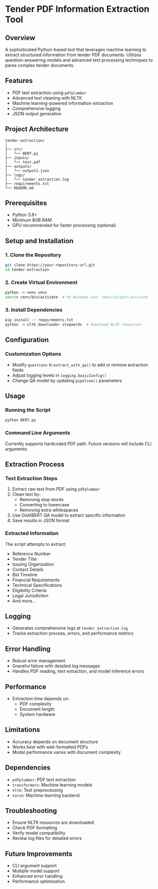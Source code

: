 # Tender PDF Information Extraction Tool

## Overview
A sophisticated Python-based tool that leverages machine learning to extract structured information from tender PDF documents. Utilizes question-answering models and advanced text processing techniques to parse complex tender documents.

## Features
- PDF text extraction using `pdfplumber`
- Advanced text cleaning with NLTK
- Machine learning-powered information extraction
- Comprehensive logging
- JSON output generation

## Project Architecture
```
tender-extraction/
│
├── src/
│   └── BERT.py
├── inputs/
│   └── test.pdf
├── outputs/
│   └── output2.json
├── logs/
│   └── tender_extraction.log
├── requirements.txt
└── README.md
```

## Prerequisites
- Python 3.8+
- Minimum 8GB RAM
- GPU recommended for faster processing (optional)

## Setup and Installation

### 1. Clone the Repository
```bash
git clone https://your-repository-url.git
cd tender-extraction
```

### 2. Create Virtual Environment
```bash
python -m venv venv
source venv/bin/activate  # On Windows use: venv\Scripts\activate
```

### 3. Install Dependencies
```bash
pip install -r requirements.txt
python -m nltk.downloader stopwords  # Download NLTK resources
```

## Configuration

### Customization Options
- Modify `questions` in `extract_with_qa()` to add or remove extraction fields
- Adjust logging levels in `logging.basicConfig()`
- Change QA model by updating `pipeline()` parameters

## Usage

### Running the Script
```bash
python BERT.py
```

### Command Line Arguments
Currently supports hardcoded PDF path. Future versions will include CLI arguments.

## Extraction Process

### Text Extraction Steps
1. Extract raw text from PDF using `pdfplumber`
2. Clean text by:
   - Removing stop words
   - Converting to lowercase
   - Removing extra whitespaces
3. Use DistilBERT QA model to extract specific information
4. Save results in JSON format

### Extracted Information
The script attempts to extract:
- Reference Number
- Tender Title
- Issuing Organization
- Contact Details
- Bid Timeline
- Financial Requirements
- Technical Specifications
- Eligibility Criteria
- Legal Jurisdiction
- And more...

## Logging
- Generates comprehensive logs at `tender_extraction.log`
- Tracks extraction process, errors, and performance metrics

## Error Handling
- Robust error management
- Graceful failure with detailed log messages
- Handles PDF reading, text extraction, and model inference errors

## Performance
- Extraction time depends on:
  - PDF complexity
  - Document length
  - System hardware

## Limitations
- Accuracy depends on document structure
- Works best with well-formatted PDFs
- Model performance varies with document complexity

## Dependencies
- `pdfplumber`: PDF text extraction
- `transformers`: Machine learning models
- `nltk`: Text preprocessing
- `torch`: Machine learning backend

## Troubleshooting
- Ensure NLTK resources are downloaded
- Check PDF formatting
- Verify model compatibility
- Review log files for detailed errors

## Future Improvements
- CLI argument support
- Multiple model support
- Enhanced error handling
- Performance optimization

